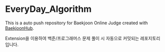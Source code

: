# EveryDay_Algorithm
This is a auto push repository for Baekjoon Online Judge created with [BaekjoonHub](https://github.com/BaekjoonHub/BaekjoonHub).


Extension을 이용하여 백준/프로그래머스 문제 풀이 시 자동으로 커밋되는 레포지토리입니다.
